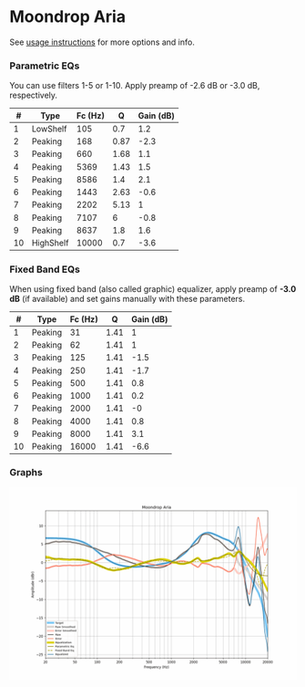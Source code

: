 # Moondrop Aria
See [usage instructions](https://github.com/jaakkopasanen/AutoEq#usage) for more options and info.

### Parametric EQs
You can use filters 1-5 or 1-10. Apply preamp of -2.6 dB or -3.0 dB, respectively.

|   # | Type      |   Fc (Hz) |    Q |   Gain (dB) |
|-----|-----------|-----------|------|-------------|
|   1 | LowShelf  |       105 | 0.7  |         1.2 |
|   2 | Peaking   |       168 | 0.87 |        -2.3 |
|   3 | Peaking   |       660 | 1.68 |         1.1 |
|   4 | Peaking   |      5369 | 1.43 |         1.5 |
|   5 | Peaking   |      8586 | 1.4  |         2.1 |
|   6 | Peaking   |      1443 | 2.63 |        -0.6 |
|   7 | Peaking   |      2202 | 5.13 |         1   |
|   8 | Peaking   |      7107 | 6    |        -0.8 |
|   9 | Peaking   |      8637 | 1.8  |         1.6 |
|  10 | HighShelf |     10000 | 0.7  |        -3.6 |

### Fixed Band EQs
When using fixed band (also called graphic) equalizer, apply preamp of **-3.0 dB** (if available) and set gains manually with these parameters.

|   # | Type    |   Fc (Hz) |    Q |   Gain (dB) |
|-----|---------|-----------|------|-------------|
|   1 | Peaking |        31 | 1.41 |         1   |
|   2 | Peaking |        62 | 1.41 |         1   |
|   3 | Peaking |       125 | 1.41 |        -1.5 |
|   4 | Peaking |       250 | 1.41 |        -1.7 |
|   5 | Peaking |       500 | 1.41 |         0.8 |
|   6 | Peaking |      1000 | 1.41 |         0.2 |
|   7 | Peaking |      2000 | 1.41 |        -0   |
|   8 | Peaking |      4000 | 1.41 |         0.8 |
|   9 | Peaking |      8000 | 1.41 |         3.1 |
|  10 | Peaking |     16000 | 1.41 |        -6.6 |

### Graphs
![](./Moondrop%20Aria.png)
